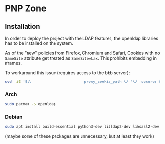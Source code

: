 # PNP Zone

## Installation

In order to deploy the project with the LDAP features, the openldap libraries has to be installed on the system.

As of the "new" policies from Firefox, Chromium and Safari, Cookies with no `SameSite` attribute get treated as `SameSite=Lax`. This prohibits embedding in iframes.

To workaround this issue (requires access to the bbb server):
 ```bash
sed -iE '8i\                        proxy_cookie_path \/ "\/; secure; SameSite=none";' /etc/bigbluebutton/nginx/web.nginx
```

### Arch

```bash
sudo pacman -S openldap
```

### Debian

```bash
sudo apt install build-essential python3-dev libldap2-dev libsasl2-dev ldap-utils tox lcov valgrind
```
(maybe some of these packages are unnecessary, but at least they work)
